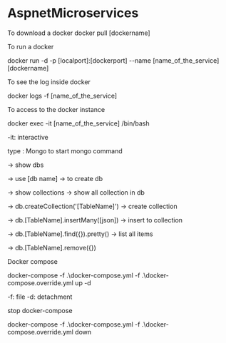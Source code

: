 # AspnetMicroservices

To download a docker
docker pull [dockername]

To run a docker

docker run -d -p [localport]:[dockerport] --name [name_of_the_service] [dockername]

To see the log inside docker

docker logs -f [name_of_the_service]

To access to the docker instance

docker exec -it [name_of_the_service] /bin/bash

-it: interactive

type : Mongo to start mongo command

-> show dbs

-> use [db name] -> to create db

-> show collections -> show all collection in db

-> db.createCollection('[TableName]') -> create collection

-> db.[TableName].insertMany([json]) -> insert to collection

-> db.[TableName].find({}).pretty() -> list all items

-> db.[TableName].remove({})


Docker compose

docker-compose -f .\docker-compose.yml -f .\docker-compose.override.yml up -d

-f: file
-d: detachment

stop docker-compose


docker-compose -f .\docker-compose.yml -f .\docker-compose.override.yml down
